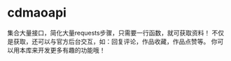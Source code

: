 # cdmaoapi
集合大量接口，简化大量requests步骤，只需要一行函数，就可获取资料！ 
不仅是获取，还可以与官方后台交互，如：回复评论，作品收藏，作品点赞等。 
你可以用本库来开发更多有趣的功能哦！ 